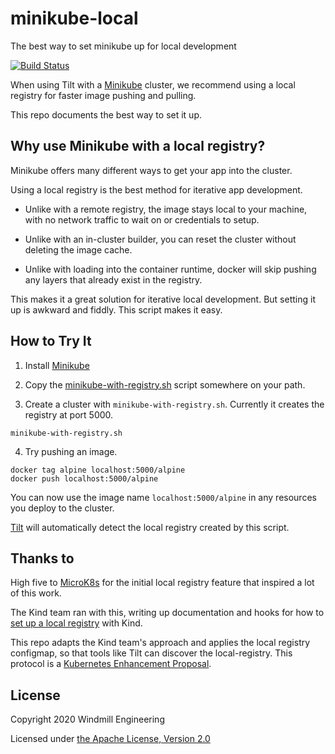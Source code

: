 # minikube-local

The best way to set minikube up for local development

[![Build Status](https://circleci.com/gh/tilt-dev/minikube-local/tree/master.svg?style=shield)](https://circleci.com/gh/tilt-dev/minikube-local)

When using Tilt with a [Minikube](https://minikube.sigs.k8s.io/docs/) cluster, 
we recommend using a local registry for faster image pushing and pulling.

This repo documents the best way to set it up.

## Why use Minikube with a local registry?

Minikube offers many different ways to get your app into the cluster.

Using a local registry is the best method for iterative app development.

- Unlike with a remote registry, the image stays local to your machine, with no
  network traffic to wait on or credentials to setup.

- Unlike with an in-cluster builder, you can reset the cluster without deleting
  the image cache.

- Unlike with loading into the container runtime, docker will skip pushing any
  layers that already exist in the registry.

This makes it a great solution for iterative local development. But setting it
up is awkward and fiddly. This script makes it easy.

## How to Try It

1) Install [Minikube](https://minikube.sigs.k8s.io/docs/)

2) Copy the [minikube-with-registry.sh](minikube-with-registry.sh) script somewhere on your path.

3) Create a cluster with `minikube-with-registry.sh`. Currently it creates the registry at port 5000.

```
minikube-with-registry.sh
```

4) Try pushing an image.

```
docker tag alpine localhost:5000/alpine
docker push localhost:5000/alpine
```

You can now use the image name `localhost:5000/alpine` in any resources you deploy to the cluster.

[Tilt](https://tilt.dev) will automatically detect the local registry created by this script.

## Thanks to

High five to [MicroK8s](https://github.com/ubuntu/microk8s) for the initial local registry feature
that inspired a lot of this work.

The Kind team ran with this, writing up documentation and hooks for how to [set up a local registry](https://kind.sigs.k8s.io/docs/user/local-registry/) with Kind.

This repo adapts the Kind team's approach and applies the local registry configmap, so that tools
like Tilt can discover the local-registry. This protocol is a [Kubernetes Enhancement Proposal](https://github.com/kubernetes/enhancements/issues/1755).

## License

Copyright 2020 Windmill Engineering

Licensed under [the Apache License, Version 2.0](LICENSE)
